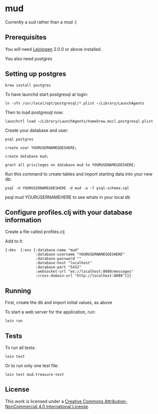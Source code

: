 # mud

Currently a sud rather than a mud :)

## Prerequisites

You will need [Leiningen][] 2.0.0 or above installed.

[leiningen]: https://github.com/technomancy/leiningen

You also need postgres

## Setting up postgres

```
brew install postgres
```

To have launchd start postgresql at login:

```
ln -sfv /usr/local/opt/postgresql/*.plist ~/Library/LaunchAgents
```

Then to load postgresql now:

```
launchctl load ~/Library/LaunchAgents/homebrew.mxcl.postgresql.plist
```

Create your database and user:

```
psql postgres
```

```
create user YOURUSERNAMEGOESHERE;
```

```
create database mud;
```

```
grant all privileges on database mud to YOURUSENAMEGOESHERE;
```


Run this command to create tables and import starting data into your new db:

```
psql -U YOURUSERNAMEGOESHERE -d mud -a -f psql-schema.sql

```

psql mud YOURUSERNAMEHERE to see whats in your local db

## Configure profiles.clj with your database information

Create a file called profiles.clj

Add to it:

```
{:dev  {:env {:database-name "mud"
              :database-username "YOURUSERNAMEGOESHERE"
              :database-password ""
              :database-host "localhost"
              :database-port "5432"
              :websocket-url "ws://localhost:8080/messages"
              :cross-domain-url "http://localhost:8080"}}}
```


## Running

First, create the db and import initial values, as above

To start a web server for the application, run:

    lein run

## Tests

To run all tests:

```
lein test
```

Or to run only one test file:

```
lein test mud.treasure-test
```



## License

This work is licensed under a <a rel="license" href="http://creativecommons.org/licenses/by-nc/4.0/">Creative Commons Attribution-NonCommercial 4.0 International License</a>.
